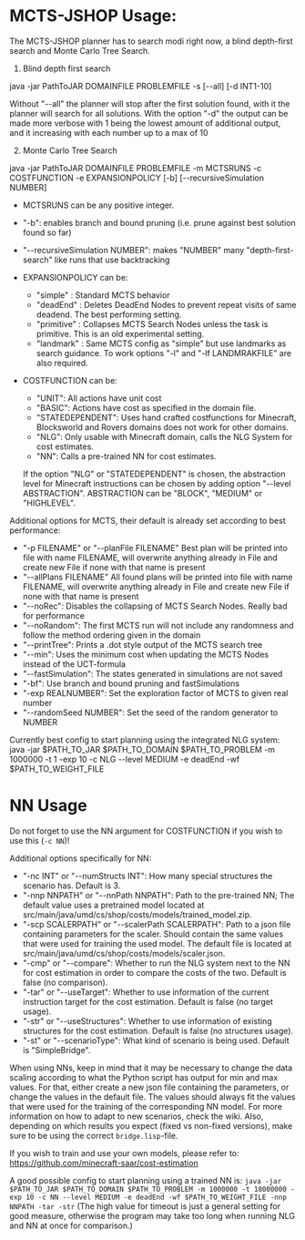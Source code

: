 # MCTS-JSHOP Usage:

The MCTS-JSHOP planner has to search modi right now, a blind depth-first search and Monte Carlo Tree Search.

1. Blind depth first search

java -jar PathToJAR DOMAINFILE PROBLEMFILE -s [--all] [-d INT1-10]

Without "--all" the planner will stop after the first solution found, with it the planner will search for all solutions. 
With the option "-d" the output can be made more verbose with 1 being the lowest amount of additional output, and it increasing with each number up to a max of 10

2. Monte Carlo Tree Search 

java -jar PathToJAR DOMAINFILE PROBLEMFILE -m MCTSRUNS -c COSTFUNCTION -e EXPANSIONPOLICY [-b] [--recursiveSimulation NUMBER]

* MCTSRUNS can be any positive integer. 

* "-b": enables branch and bound pruning (i.e. prune against best solution found so far)

* "--recursiveSimulation NUMBER": makes "NUMBER" many "depth-first-search" like runs that use backtracking

* EXPANSIONPOLICY can be:  
  + "simple" : Standard MCTS behavior  
  + "deadEnd" : Deletes DeadEnd Nodes to prevent repeat visits of same deadend. The best performing setting.  
  + "primitive" : Collapses MCTS Search Nodes unless the task is primitive. This is an old experimental setting.  
  + "landmark" : Same MCTS config as "simple" but use landmarks as search guidance. To work options "-l" and "-lf LANDMRAKFILE" are also required.   

* COSTFUNCTION can be:  
  + "UNIT": All actions have unit cost  
  + "BASIC": Actions have cost as specified in the domain file.  
  + "STATEDEPENDENT": Uses hand crafted costfunctions for Minecraft, Blocksworld and Rovers domains does not work for other domains.  
  + "NLG": Only usable with Minecraft domain, calls the NLG System for cost estimates.  
  + "NN": Calls a pre-trained NN for cost estimates.
  
  If the option "NLG" or "STATEDEPENDENT" is chosen, the abstraction level for Minecraft instructions can be chosen by adding option "--level ABSTRACTION". ABSTRACTION can be "BLOCK", "MEDIUM" or "HIGHLEVEL".  

Additional options for MCTS, their default is already set according to best performance:  
* "-p FILENAME" or "--planFile FILENAME" Best plan will be printed into file with name FILENAME, will overwrite anything already in File and create new File if none with that name is present
* "--allPlans FILENAME" All found plans will be printed into file with name FILENAME, will overwrite anything already in File and create new File if none with that name is present
* "--noRec": Disables the collapsing of MCTS Search Nodes. Really bad for performance  
* "--noRandom": The first MCTS run will not include any randomness and follow the method ordering given in the domain  
* "--printTree": Prints a .dot style output of the MCTS search tree  
* "--min": Uses the minimum cost when updating the MCTS Nodes instead of the UCT-formula  
* "--fastSimulation": The states generated in simulations are not saved  
* "-bf": Use branch and bound pruning and fastSimulations  
* "-exp REALNUMBER": Set the exploration factor of MCTS to given real number  
* "--randomSeed NUMBER": Set the seed of the random generator to NUMBER  

Currently best config to start planning using the integrated NLG system:
java -jar $PATH_TO_JAR $PATH_TO_DOMAIN $PATH_TO_PROBLEM -m 1000000 -t 1 -exp 10 -c NLG --level MEDIUM -e deadEnd -wf $PATH_TO_WEIGHT_FILE

# NN Usage

Do not forget to use the NN argument for COSTFUNCTION if you wish to use this (``-c NN``)!

Additional options specifically for NN:
* "-nc INT" or "--numStructs INT": How many special structures the scenario has. Default is 3.
* "-nnp NNPATH" or "--nnPath NNPATH": Path to the pre-trained NN; The default value uses a pretrained model located at src/main/java/umd/cs/shop/costs/models/trained_model.zip.
* "-scp SCALERPATH" or "--scalerPath SCALERPATH": Path to a json file containing parameters for the scaler. Should contain the same values that were used for training the used model. The default file is located at src/main/java/umd/cs/shop/costs/models/scaler.json.
* "-cmp" or "--compare": Whether to run the NLG system next to the NN for cost estimation in order to compare the costs of the two. Default is false (no comparison).
* "-tar" or "--useTarget": Whether to use information of the current instruction target for the cost estimation. Default is false (no target usage).
* "-str" or "--useStructures": Whether to use information of existing structures for the cost estimation. Default is false (no structures usage).
* "-st" or "--scenarioType": What kind of scenario is being used. Default is "SimpleBridge".

When using NNs, keep in mind that it may be necessary to change the data scaling according to what the Python script has output for min and max values.
For that, either create a new json file containing the parameters, or change the values in the default file.
The values should always fit the values that were used for the training of the corresponding NN model.
For more information on how to adapt to new scenarios, check the wiki.
Also, depending on which results you expect (fixed vs non-fixed versions), make sure to be using the correct ``bridge.lisp``-file.

If you wish to train and use your own models, please refer to: https://github.com/minecraft-saar/cost-estimation
 
A good possible config to start planning using a trained NN is:
 ``java -jar $PATH_TO_JAR $PATH_TO_DOMAIN $PATH_TO_PROBLEM -m 1000000 -t 18000000 -exp 10 -c NN --level MEDIUM -e deadEnd -wf $PATH_TO_WEIGHT_FILE -nnp NNPATH -tar -str``
 (The high value for timeout is just a general setting for good measure, otherwise the program may take too long when running NLG and NN at once for comparison.)
